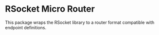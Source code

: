 # RSocket Micro Router

This package wraps the RSocket library to a router format compatible with endpoint definitions.

